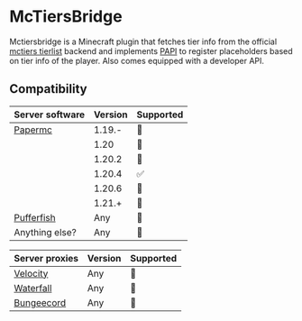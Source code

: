 # McTiersBridge

Mctiersbridge is a Minecraft plugin that fetches tier info from  the official [mctiers tierlist](https://mctiers.com/ranking/overall) backend and implements [PAPI](https://github.com/PlaceholderAPI/PlaceholderAPI) to register placeholders based on tier info of the player. Also comes equipped with a developer API.

## Compatibility
| Server software                                           | Version | Supported |
|-----------------------------------------------------------|---------|-----------|
| [Papermc](https://github.com/PaperMC/Paper)               | 1.19.-  | 🔴        |
|                                                           | 1.20    | 🔴        |
|                                                           | 1.20.2  | 🔴        |
|                                                           | 1.20.4  | ✅         |
|                                                           | 1.20.6  | 🔴        | 
|                                                           | 1.21.+  | 🔴        |
| [Pufferfish](https://github.com/pufferfish-gg/Pufferfish) | Any     | 🔴        |
| Anything else?                                            | Any     | 🔴        |

| Server proxies                                       | Version | Supported |
|------------------------------------------------------|---------|-----------|
| [Velocity](https://github.com/PaperMC/Velocity)      | Any     | 🔴        |
| [Waterfall](https://github.com/PaperMC/Waterfall)    | Any     | 🔴        |
| [Bungeecord](https://github.com/SpigotMC/BungeeCord) | Any     | 🔴        |